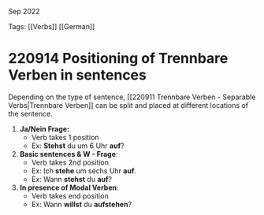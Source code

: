 Sep 2022
   

Tags: [[Verbs]] [[German]] 

# 220914 Positioning of Trennbare Verben in sentences
Depending on the type of sentence, [[220911 Trennbare Verben - Separable Verbs|Trennbare Verben]] can be split and placed at different locations of the sentence.

1. **Ja/Nein Frage:** 
	- Verb takes 1 position
	- Ex: **Stehst** du um 6 Uhr **auf**?
1. **Basic sentences & W - Frage**: 
	- Verb takes 2nd position
	- Ex: Ich **stehe** um sechs Uhr **auf**.
	- Ex: Wann **stehst** du **auf**?
3. **In presence of Modal Verben**: 
	- Verb takes end position
	- Ex: Wann **willst** du **aufstehen**?
	

